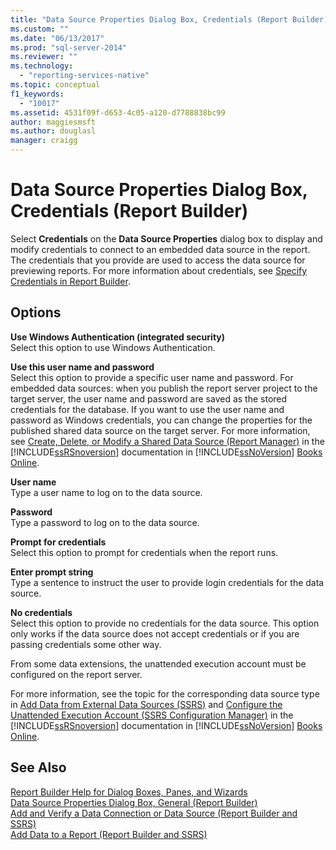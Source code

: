 ```yaml
---
title: "Data Source Properties Dialog Box, Credentials (Report Builder) | Microsoft Docs"
ms.custom: ""
ms.date: "06/13/2017"
ms.prod: "sql-server-2014"
ms.reviewer: ""
ms.technology: 
  - "reporting-services-native"
ms.topic: conceptual
f1_keywords: 
  - "10017"
ms.assetid: 4531f09f-d653-4c05-a120-d7788838bc99
author: maggiesmsft
ms.author: douglasl
manager: craigg
---
```

# Data Source Properties Dialog Box, Credentials (Report Builder)
  Select **Credentials** on the **Data Source Properties** dialog box to display and modify credentials to connect to an embedded data source in the report. The credentials that you provide are used to access the data source for previewing reports. For more information about credentials, see [Specify Credentials in Report Builder](../../2014/reporting-services/specify-credentials-in-report-builder.md).  
  
## Options  
 **Use Windows Authentication (integrated security)**  
 Select this option to use Windows Authentication.  
  
 **Use this user name and password**  
 Select this option to provide a specific user name and password. For embedded data sources: when you publish the report server project to the target server, the user name and password are saved as the stored credentials for the database. If you want to use the user name and password as Windows credentials, you can change the properties for the published shared data source on the target server. For more information, see [Create, Delete, or Modify a Shared Data Source &#40;Report Manager&#41;](../../2014/reporting-services/create-delete-or-modify-a-shared-data-source-report-manager.md) in the [!INCLUDE[ssRSnoversion](../includes/ssrsnoversion-md.md)] documentation in [!INCLUDE[ssNoVersion](../includes/ssnoversion-md.md)] [Books Online](https://go.microsoft.com/fwlink/?linkid=121312).  
  
 **User name**  
 Type a user name to log on to the data source.  
  
 **Password**  
 Type a password to log on to the data source.  
  
 **Prompt for credentials**  
 Select this option to prompt for credentials when the report runs.  
  
 **Enter prompt string**  
 Type a sentence to instruct the user to provide login credentials for the data source.  
  
 **No credentials**  
 Select this option to provide no credentials for the data source. This option only works if the data source does not accept credentials or if you are passing credentials some other way.  
  
 From some data extensions, the unattended execution account must be configured on the report server.  
  
 For more information, see the topic for the corresponding data source type in [Add Data from External Data Sources &#40;SSRS&#41;](report-data/add-data-from-external-data-sources-ssrs.md) and [Configure the Unattended Execution Account &#40;SSRS Configuration Manager&#41;](install-windows/configure-the-unattended-execution-account-ssrs-configuration-manager.md) in the [!INCLUDE[ssRSnoversion](../includes/ssrsnoversion-md.md)] documentation in [!INCLUDE[ssNoVersion](../includes/ssnoversion-md.md)] [Books Online](https://go.microsoft.com/fwlink/?linkid=121312).  
  
## See Also  
 [Report Builder Help for Dialog Boxes, Panes, and Wizards](../../2014/reporting-services/report-builder-help-for-dialog-boxes-panes-and-wizards.md)   
 [Data Source Properties Dialog Box, General &#40;Report Builder&#41;](../../2014/reporting-services/data-source-properties-dialog-box-general-report-builder.md)   
 [Add and Verify a Data Connection or Data Source &#40;Report Builder and SSRS&#41;](report-data/add-and-verify-a-data-connection-report-builder-and-ssrs.md)   
 [Add Data to a Report &#40;Report Builder and SSRS&#41;](report-data/report-datasets-ssrs.md)  
  
  
